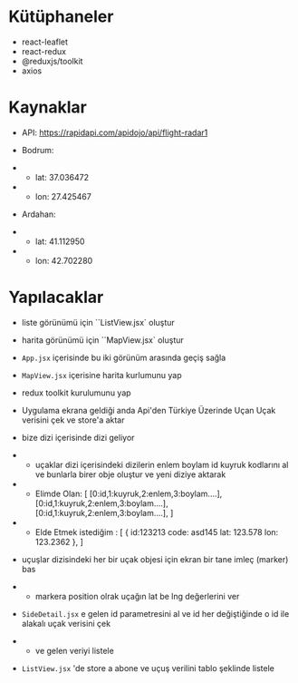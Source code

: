 # Kütüphaneler

- react-leaflet
- react-redux
- @reduxjs/toolkit
- axios

# Kaynaklar

- API: https://rapidapi.com/apidojo/api/flight-radar1

- Bodrum:
- - lat: 37.036472
- - lon: 27.425467

- Ardahan:
- - lat: 41.112950
- - lon: 42.702280

# Yapılacaklar

- liste görünümü için ``ListView.jsx` oluştur
- harita görünümü için ``MapView.jsx` oluştur
- `App.jsx` içerisinde bu iki görünüm arasında geçiş sağla
- `MapView.jsx` içerisine harita kurlumunu yap
- redux toolkit kurulumunu yap
- Uygulama ekrana geldiği anda Api'den Türkiye Üzerinde Uçan Uçak verisini çek ve store'a aktar

- bize dizi içerisinde dizi geliyor
- - uçaklar dizi içerisindeki dizilerin enlem boylam id kuyruk kodlarını al ve bunlarla birer obje oluştur ve yeni diziye aktarak

- - Elimde Olan: [
    [0:id,1:kuyruk,2:enlem,3:boylam....],
    [0:id,1:kuyruk,2:enlem,3:boylam....],
    [0:id,1:kuyruk,2:enlem,3:boylam....],
    ]
- - Elde Etmek istediğim : [
    {
    id:123213
    code: asd145
    lat: 123.578
    lon: 123.2362
    },
    ]

- uçuşlar dizisindeki her bir uçak objesi için ekran bir tane imleç (marker) bas
- - markera position olrak uçağın lat be lng değerlerini ver

- `SideDetail.jsx` e gelen id parametresini al ve id her değiştiğinde o id ile alakalı uçak verisini çek
- - ve gelen veriyi listele

- `ListView.jsx` 'de store a abone ve uçuş verilini tablo şeklinde listele
